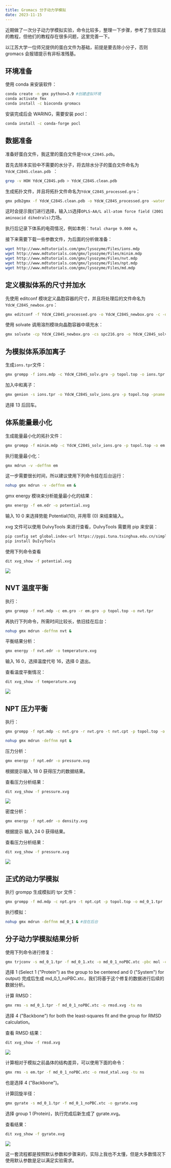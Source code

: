 ```yaml
---
title: Gromacs 分子动力学模拟
date: 2023-11-15
---
```


近期做了一次分子动力学模拟实验，命令比较多，整理一下步骤，参考了生信实战的教程，但他们的教程存在很多问题，这里完善一下。

<!--more-->

以江苏大学一位师兄提供的蛋白文件为基础，前提是要去除小分子，否则 gromacs 会报错提示有非标准残基。

## 环境准备

使用 conda 来安装软件：

```bash
conda create -n gmx python=3.9 #创建虚拟环境
conda activate fmx
conda install -c bioconda gromacs
```

安装完成后会 WARING，需要安装 pocl：

```bash
conda install -c conda-forge pocl
```

## 数据准备

准备好蛋白文件，我这里的蛋白文件是`YdcW_C284S.pdb`。

首先去除本实验中不需要的水分子，将去除水分子的蛋白文件命名为`YdcW_C284S.clean.pdb `：

```bash
grep -v HOH YdcW_C284S.pdb > YdcW_C284S.clean.pdb 
```

生成拓扑文件，并且将拓扑文件命名为`YdcW_C284S_processed.gro`：

```bash
gmx pdb2gmx -f YdcW_C284S.clean.pdb -o YdcW_C284S_processed.gro -water spce
```

这时会提示我们进行选择，输入`15`选择`OPLS-AA/L all-atom force field (2001 aminoacid dihedrals)`力场。

执行后记录下体系的电荷情况，例如本例：`Total charge 9.000 e`。

接下来需要下载一些参数文件，为后面的分析做准备：

```bash
wget http://www.mdtutorials.com/gmx/lysozyme/Files/ions.mdp
wget http://www.mdtutorials.com/gmx/lysozyme/Files/minim.mdp
wget http://www.mdtutorials.com/gmx/lysozyme/Files/nvt.mdp
wget http://www.mdtutorials.com/gmx/lysozyme/Files/npt.mdp
wget http://www.mdtutorials.com/gmx/lysozyme/Files/md.mdp
```

## 定义模拟体系的尺寸并加水

先使用 editconf 模块定义晶胞容器的尺寸，并且将处理后的文件命名为`YdcW_C284S_newbox.gro`：

```bash
gmx editconf -f YdcW_C284S_processed.gro -o YdcW_C284S_newbox.gro -c -d 1.0 -bt cubic
```

使用 solvate 调用溶剂模块向晶胞容器中填充水：

```bash
gmx solvate -cp YdcW_C284S_newbox.gro -cs spc216.gro -o YdcW_C284S_solv.gro -p topol.top
```

## 为模拟体系添加离子

生成`ions.tpr`文件：

```bash
gmx grompp -f ions.mdp -c YdcW_C284S_solv.gro -p topol.top -o ions.tpr
```

加入中和离子：

```bash
gmx genion -s ions.tpr -o YdcW_C284S_solv_ions.gro -p topol.top -pname NA -nname CL -neutral
```

选择 13 后回车。

## 体系能量最小化

生成能量最小化的拓扑文件：

```bash
gmx grompp -f minim.mdp -c YdcW_C284S_solv_ions.gro -p topol.top -o em.tpr
```

执行能量最小化：

```bash
gmx mdrun -v -deffnm em
```

这一步需要很长时间，所以建议使用下列命令挂在后台运行：

```bash
nohup gmx mdrun -v -deffnm em &
```

gmx energy 模块来分析能量最小化的结果：

```bash
gmx energy -f em.edr -o potential.xvg
```

输入 10 0 来选择势能 Potential(10), 并用零 (0) 来结束输入。

xvg 文件可以使用 DuIvyTools 来进行查看，DuIvyTools 需要用 pip 来安装：

```bash
pip config set global.index-url https://pypi.tuna.tsinghua.edu.cn/simple #设置为清华源
pip install DuIvyTools
```

使用下列命令查看

```bash
dit xvg_show -f potential.xvg
```

![](https://images.yuanj.top/202311151946742.png)

## NVT 温度平衡

执行：

```bash
gmx grompp -f nvt.mdp -c em.gro -r em.gro -p topol.top -o nvt.tpr
```

再执行下列命令，所需时间比较长，依旧挂在后台：

```bash
nohup gmx mdrun -deffnm nvt &
```

平衡结果分析：

```bash
gmx energy -f nvt.edr -o temperature.xvg
```

输入 16 0，选择温度代号 16，选择 0 退出。

查看温度平衡情况：

```bash
dit xvg_show -f temperature.xvg
```

![](https://images.yuanj.top/202311151946187.png)

## NPT 压力平衡

执行：

```bash
gmx grompp -f npt.mdp -c nvt.gro -r nvt.gro -t nvt.cpt -p topol.top -o npt.tpr

nohup gmx mdrun -deffnm npt &
```

压力分析：

```bash
gmx energy -f npt.edr -o pressure.xvg
```

根据提示输入 18 0 获得压力的数据结果。

查看压力分析结果：

```bash
dit xvg_show -f pressure.xvg
```

![](https://images.yuanj.top/202311151947851.png)

密度分析：

```bash
gmx energy -f npt.edr -o density.xvg
```

根据提示 输入 24 0 获得结果。

查看压力分析结果：

```bash
dit xvg_show -f pressure.xvg
```

![](https://images.yuanj.top/202311151947188.png)

## 正式的动力学模拟

执行 grompp 生成模拟的 tpr 文件：

```bash
gmx grompp -f md.mdp -c npt.gro -t npt.cpt -p topol.top -o md_0_1.tpr
```

执行模拟：

```bash
nohup gmx mdrun -deffnm md_0_1 & #挂在后台
```

## 分子动力学模拟结果分析

使用下列命令进行修复：

```bash
gmx trjconv -s md_0_1.tpr -f md_0_1.xtc -o md_0_1_noPBC.xtc -pbc mol -center
```

选择 1 (Select 1 ("Protein") as the group to be centered and 0 ("System") for output) 完成后生成 md_0_1_noPBC.xtc，我们将基于这个修复的数据进行后续的数据分析。

计算 RMSD：

```bash
gmx rms -s md_0_1.tpr -f md_0_1_noPBC.xtc -o rmsd.xvg -tu ns
```

选择 4 ("Backbone") for both the least-squares fit and the group for RMSD calculation。

查看 RMSD 结果：

```bash
dit xvg_show -f rmsd.xvg
```

![](https://images.yuanj.top/202311151947005.png)

计算相对于模拟之前晶体的结构差异，可以使用下面的命令：

```bash
gmx rms -s em.tpr -f md_0_1_noPBC.xtc -o rmsd_xtal.xvg -tu ns
```

也是选择 4 ("Backbone")。

计算回旋半径：

```bash
gmx gyrate -s md_0_1.tpr -f md_0_1_noPBC.xtc -o gyrate.xvg
```

选择 group 1 (Protein)，执行完成后新生成了 gyrate.xvg。

查看结果：

```bash
dit xvg_show -f gyrate.xvg
```

![](https://images.yuanj.top/202311151957493.png)

这一套流程都是按照默认参数和步骤来的，实际上我也不太懂，但是大多数情况下使用默认参数是足以满足实验需求。
